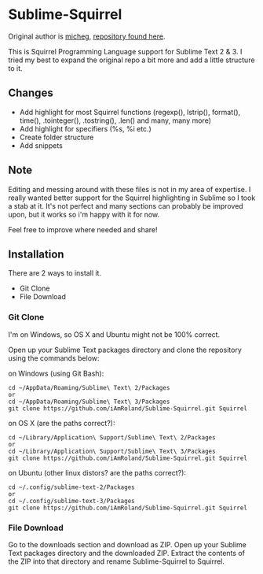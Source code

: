 # Sublime-Squirrel
Original author is [micheg](https://github.com/micheg), [repository found here](https://github.com/micheg/sublime_squirrel).

This is Squirrel Programming Language support for Sublime Text 2 & 3.
I tried my best to expand the original repo a bit more and add a little structure to it.

## Changes
* Add highlight for most Squirrel functions (regexp(), lstrip(), format(), time(), .tointeger(), .tostring(), .len() and many, many more)
* Add highlight for specifiers (%s, %i etc.)
* Create folder structure
* Add snippets

## Note
Editing and messing around with these files is not in my area of expertise. I really wanted better support for the Squirrel highlighting in Sublime so I took a stab at it. 
It's not perfect and many sections can probably be improved upon, but it works so i'm happy with it for now. 

Feel free to improve where needed and share!

## Installation
There are 2 ways to install it.

* Git Clone
* File Download

### Git Clone
I'm on Windows, so OS X and Ubuntu might not be 100% correct.

Open up your Sublime Text packages directory and clone the repository using the commands below:

on Windows (using Git Bash):

    cd ~/AppData/Roaming/Sublime\ Text\ 2/Packages
    or
    cd ~/AppData/Roaming/Sublime\ Text\ 3/Packages
    git clone https://github.com/iAmRoland/Sublime-Squirrel.git Squirrel

on OS X (are the paths correct?):
    
    cd ~/Library/Application\ Support/Sublime\ Text\ 2/Packages
    or
    cd ~/Library/Application\ Support/Sublime\ Text\ 3/Packages
    git clone https://github.com/iAmRoland/Sublime-Squirrel.git Squirrel

on Ubuntu (other linux distors? are the paths correct?):

    cd ~/.config/sublime-text-2/Packages
    or
    cd ~/.config/sublime-text-3/Packages
    git clone https://github.com/iAmRoland/Sublime-Squirrel.git Squirrel

### File Download
Go to the downloads section and download as ZIP. 
Open up your Sublime Text packages directory and the downloaded ZIP. 
Extract the contents of the ZIP into that directory and rename Sublime-Squirrel to Squirrel.